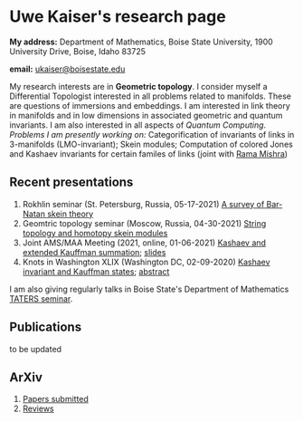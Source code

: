 # Uwe Kaiser's research page

**My address:** Department of Mathematics, Boise State University, 1900 University Drive, Boise, Idaho 83725

**email:** ukaiser@boisestate.edu

My research interests are in **Geometric topology**. I consider myself a Differential Topologist interested in all problems related to manifolds. These are questions of immersions and embeddings. I am interested in link theory in manifolds and in low dimensions in associated geometric and quantum invariants. I am also interested in all aspects of *Quantum Computing*. *Problems I am presently working on:* Categorification of invariants of links in 3-manifolds (LMO-invariant); Skein modules; Computation of colored Jones and Kashaev invariants for certain familes of links (joint with [Rama Mishra](https://ramamishrasite.wordpress.com/))

## Recent presentations

1. Rokhlin seminar (St. Petersburg, Russia, 05-17-2021) [A survey of Bar-Natan skein theory](https://drive.google.com/file/d/18StDlbNuTrOg1DyzrLaZobfdMbzG5Atd/view?usp=sharing)
2. Geomtric topology seminar (Moscow, Russia, 04-30-2021) [String topology and homotopy skein modules](https://www.youtube.com/watch?v=HDbbVX3TomE)
3. Joint AMS/MAA Meeting (2021, online, 01-06-2021) [Kashaev and extended Kauffman summation](https://www.jointmathematicsmeetings.org//meetings/national/jmm2021/2247_program_ss26.html); [slides](https://drive.google.com/file/d/1CS36RbDtY9m2nw4DXw8tBoesvfC84UwJ/view?usp=sharing)
4. Knots in Washington XLIX (Washington DC, 02-09-2020) [Kashaev invariant and Kauffman states](https://home.gwu.edu/~przytyck/knots/KnotsInWashington-XLIX.html); [abstract](https://home.gwu.edu/~przytyck/knots/KiW-XLIX_Abstracts.html#abstract4)

I am also giving regularly talks in Boise State's Department of Mathematics [TATERS seminar](https://sites.google.com/boisestate.edu/taters/archives).

## Publications

to be updated

## ArXiv

1. [Papers submitted](https://arxiv.org/search/math?searchtype=author&query=Kaiser%2C+U)
2. [Reviews](https://mathscinet-ams-org.libproxy.boisestate.edu/mathscinet/search/publications.html?pg1=RVRI&s1=256631&pg3=authreviews) 


